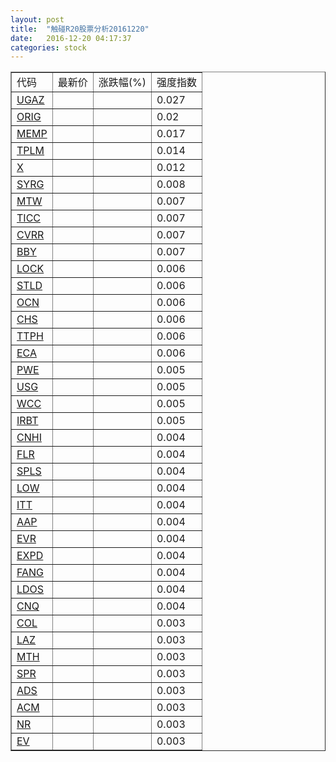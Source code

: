 ```yaml
---
layout: post
title:  "触碰R20股票分析20161220"
date:   2016-12-20 04:17:37
categories: stock
---
```

<script type="text/javascript">
var stockList = []
stockList.push('gb_ugaz');
stockList.push('gb_orig');
stockList.push('gb_memp');
stockList.push('gb_tplm');
stockList.push('gb_x');
stockList.push('gb_syrg');
stockList.push('gb_mtw');
stockList.push('gb_ticc');
stockList.push('gb_cvrr');
stockList.push('gb_bby');
stockList.push('gb_lock');
stockList.push('gb_stld');
stockList.push('gb_ocn');
stockList.push('gb_chs');
stockList.push('gb_ttph');
stockList.push('gb_eca');
stockList.push('gb_pwe');
stockList.push('gb_usg');
stockList.push('gb_wcc');
stockList.push('gb_irbt');
stockList.push('gb_cnhi');
stockList.push('gb_flr');
stockList.push('gb_spls');
stockList.push('gb_low');
stockList.push('gb_itt');
stockList.push('gb_aap');
stockList.push('gb_evr');
stockList.push('gb_expd');
stockList.push('gb_fang');
stockList.push('gb_ldos');
stockList.push('gb_cnq');
stockList.push('gb_col');
stockList.push('gb_laz');
stockList.push('gb_mth');
stockList.push('gb_spr');
stockList.push('gb_ads');
stockList.push('gb_acm');
stockList.push('gb_nr');
stockList.push('gb_ev');
</script>

<table border="1">
 <tr>
 <td>代码</td>
  <td>最新价</td>
  <td>涨跌幅(%)</td>
 <td>强度指数</td>
</tr>
  <tr id="ugaz"><td><a href="http://stock.finance.sina.com.cn/usstock/quotes/UGAZ.html" target="_blank">UGAZ</a></td><td></td><td></td><td>0.027</td></tr>
  <tr id="orig"><td><a href="http://stock.finance.sina.com.cn/usstock/quotes/ORIG.html" target="_blank">ORIG</a></td><td></td><td></td><td>0.02</td></tr>
  <tr id="memp"><td><a href="http://stock.finance.sina.com.cn/usstock/quotes/MEMP.html" target="_blank">MEMP</a></td><td></td><td></td><td>0.017</td></tr>
  <tr id="tplm"><td><a href="http://stock.finance.sina.com.cn/usstock/quotes/TPLM.html" target="_blank">TPLM</a></td><td></td><td></td><td>0.014</td></tr>
  <tr id="x"><td><a href="http://stock.finance.sina.com.cn/usstock/quotes/X.html" target="_blank">X</a></td><td></td><td></td><td>0.012</td></tr>
  <tr id="syrg"><td><a href="http://stock.finance.sina.com.cn/usstock/quotes/SYRG.html" target="_blank">SYRG</a></td><td></td><td></td><td>0.008</td></tr>
  <tr id="mtw"><td><a href="http://stock.finance.sina.com.cn/usstock/quotes/MTW.html" target="_blank">MTW</a></td><td></td><td></td><td>0.007</td></tr>
  <tr id="ticc"><td><a href="http://stock.finance.sina.com.cn/usstock/quotes/TICC.html" target="_blank">TICC</a></td><td></td><td></td><td>0.007</td></tr>
  <tr id="cvrr"><td><a href="http://stock.finance.sina.com.cn/usstock/quotes/CVRR.html" target="_blank">CVRR</a></td><td></td><td></td><td>0.007</td></tr>
  <tr id="bby"><td><a href="http://stock.finance.sina.com.cn/usstock/quotes/BBY.html" target="_blank">BBY</a></td><td></td><td></td><td>0.007</td></tr>
  <tr id="lock"><td><a href="http://stock.finance.sina.com.cn/usstock/quotes/LOCK.html" target="_blank">LOCK</a></td><td></td><td></td><td>0.006</td></tr>
  <tr id="stld"><td><a href="http://stock.finance.sina.com.cn/usstock/quotes/STLD.html" target="_blank">STLD</a></td><td></td><td></td><td>0.006</td></tr>
  <tr id="ocn"><td><a href="http://stock.finance.sina.com.cn/usstock/quotes/OCN.html" target="_blank">OCN</a></td><td></td><td></td><td>0.006</td></tr>
  <tr id="chs"><td><a href="http://stock.finance.sina.com.cn/usstock/quotes/CHS.html" target="_blank">CHS</a></td><td></td><td></td><td>0.006</td></tr>
  <tr id="ttph"><td><a href="http://stock.finance.sina.com.cn/usstock/quotes/TTPH.html" target="_blank">TTPH</a></td><td></td><td></td><td>0.006</td></tr>
  <tr id="eca"><td><a href="http://stock.finance.sina.com.cn/usstock/quotes/ECA.html" target="_blank">ECA</a></td><td></td><td></td><td>0.006</td></tr>
  <tr id="pwe"><td><a href="http://stock.finance.sina.com.cn/usstock/quotes/PWE.html" target="_blank">PWE</a></td><td></td><td></td><td>0.005</td></tr>
  <tr id="usg"><td><a href="http://stock.finance.sina.com.cn/usstock/quotes/USG.html" target="_blank">USG</a></td><td></td><td></td><td>0.005</td></tr>
  <tr id="wcc"><td><a href="http://stock.finance.sina.com.cn/usstock/quotes/WCC.html" target="_blank">WCC</a></td><td></td><td></td><td>0.005</td></tr>
  <tr id="irbt"><td><a href="http://stock.finance.sina.com.cn/usstock/quotes/IRBT.html" target="_blank">IRBT</a></td><td></td><td></td><td>0.005</td></tr>
  <tr id="cnhi"><td><a href="http://stock.finance.sina.com.cn/usstock/quotes/CNHI.html" target="_blank">CNHI</a></td><td></td><td></td><td>0.004</td></tr>
  <tr id="flr"><td><a href="http://stock.finance.sina.com.cn/usstock/quotes/FLR.html" target="_blank">FLR</a></td><td></td><td></td><td>0.004</td></tr>
  <tr id="spls"><td><a href="http://stock.finance.sina.com.cn/usstock/quotes/SPLS.html" target="_blank">SPLS</a></td><td></td><td></td><td>0.004</td></tr>
  <tr id="low"><td><a href="http://stock.finance.sina.com.cn/usstock/quotes/LOW.html" target="_blank">LOW</a></td><td></td><td></td><td>0.004</td></tr>
  <tr id="itt"><td><a href="http://stock.finance.sina.com.cn/usstock/quotes/ITT.html" target="_blank">ITT</a></td><td></td><td></td><td>0.004</td></tr>
  <tr id="aap"><td><a href="http://stock.finance.sina.com.cn/usstock/quotes/AAP.html" target="_blank">AAP</a></td><td></td><td></td><td>0.004</td></tr>
  <tr id="evr"><td><a href="http://stock.finance.sina.com.cn/usstock/quotes/EVR.html" target="_blank">EVR</a></td><td></td><td></td><td>0.004</td></tr>
  <tr id="expd"><td><a href="http://stock.finance.sina.com.cn/usstock/quotes/EXPD.html" target="_blank">EXPD</a></td><td></td><td></td><td>0.004</td></tr>
  <tr id="fang"><td><a href="http://stock.finance.sina.com.cn/usstock/quotes/FANG.html" target="_blank">FANG</a></td><td></td><td></td><td>0.004</td></tr>
  <tr id="ldos"><td><a href="http://stock.finance.sina.com.cn/usstock/quotes/LDOS.html" target="_blank">LDOS</a></td><td></td><td></td><td>0.004</td></tr>
  <tr id="cnq"><td><a href="http://stock.finance.sina.com.cn/usstock/quotes/CNQ.html" target="_blank">CNQ</a></td><td></td><td></td><td>0.004</td></tr>
  <tr id="col"><td><a href="http://stock.finance.sina.com.cn/usstock/quotes/COL.html" target="_blank">COL</a></td><td></td><td></td><td>0.003</td></tr>
  <tr id="laz"><td><a href="http://stock.finance.sina.com.cn/usstock/quotes/LAZ.html" target="_blank">LAZ</a></td><td></td><td></td><td>0.003</td></tr>
  <tr id="mth"><td><a href="http://stock.finance.sina.com.cn/usstock/quotes/MTH.html" target="_blank">MTH</a></td><td></td><td></td><td>0.003</td></tr>
  <tr id="spr"><td><a href="http://stock.finance.sina.com.cn/usstock/quotes/SPR.html" target="_blank">SPR</a></td><td></td><td></td><td>0.003</td></tr>
  <tr id="ads"><td><a href="http://stock.finance.sina.com.cn/usstock/quotes/ADS.html" target="_blank">ADS</a></td><td></td><td></td><td>0.003</td></tr>
  <tr id="acm"><td><a href="http://stock.finance.sina.com.cn/usstock/quotes/ACM.html" target="_blank">ACM</a></td><td></td><td></td><td>0.003</td></tr>
  <tr id="nr"><td><a href="http://stock.finance.sina.com.cn/usstock/quotes/NR.html" target="_blank">NR</a></td><td></td><td></td><td>0.003</td></tr>
  <tr id="ev"><td><a href="http://stock.finance.sina.com.cn/usstock/quotes/EV.html" target="_blank">EV</a></td><td></td><td></td><td>0.003</td></tr>
</table>
